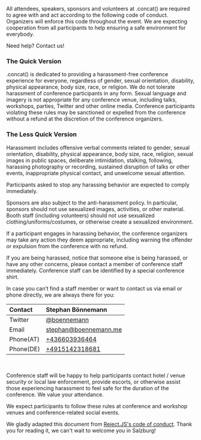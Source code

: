 All attendees, speakers, sponsors and volunteers at .concat() are required to agree with and act according to the following code of conduct. Organizers will enforce this code throughout the event. We are expecting cooperation from all participants to help ensuring a safe environment for everybody.

Need help? Contact us!

### The Quick Version

.concat() is dedicated to providing a harassment-free conference experience for everyone, regardless of gender, sexual orientation, disability, physical appearance, body size, race, or religion. We do not tolerate harassment of conference participants in any form. Sexual language and imagery is not appropriate for any conference venue, including talks, workshops, parties, Twitter and other online media. Conference participants violating these rules may be sanctioned or expelled from the conference without a refund at the discretion of the conference organizers.

### The Less Quick Version

Harassment includes offensive verbal comments related to gender, sexual orientation, disability, physical appearance, body size, race, religion, sexual images in public spaces, deliberate intimidation, stalking, following, harassing photography or recording, sustained disruption of talks or other events, inappropriate physical contact, and unwelcome sexual attention.

Participants asked to stop any harassing behavior are expected to comply immediately.

Sponsors are also subject to the anti-harassment policy. In particular, sponsors should not use sexualized images, activities, or other material. Booth staff (including volunteers) should not use sexualized clothing/uniforms/costumes, or otherwise create a sexualized environment.

If a participant engages in harassing behavior, the conference organizers may take any action they deem appropriate, including warning the offender or expulsion from the conference with no refund.

If you are being harassed, notice that someone else is being harassed, or have any other concerns, please contact a member of conference staff immediately. Conference staff can be identified by a special conference shirt.

In case you can’t find a staff member or want to contact us via email or phone directly, we are always there for you:

| Contact   | Stephan Bönnemann
| :-------- | :-
| Twitter   | [@boennemann](https://twitter.com/boennemann)
| Email     | [stephan@boennemann.me](mailto:stephan@boennemann.me)
| Phone(AT) | [+436603936464](tel:00436603936464)
| Phone(DE) | [+4915142318681](tel:004915142318681)

<br>

Conference staff will be happy to help participants contact hotel / venue security or local law enforcement, provide escorts, or otherwise assist those experiencing harassment to feel safe for the duration of the conference. We value your attendance.

We expect participants to follow these rules at conference and workshop venues and conference-related social events.

We gladly adapted this document from [Reject.JS's code of conduct](http://rejectjs.org/code-of-conduct/). Thank you for reading it, we can't wait to welcome you in Salzburg!
